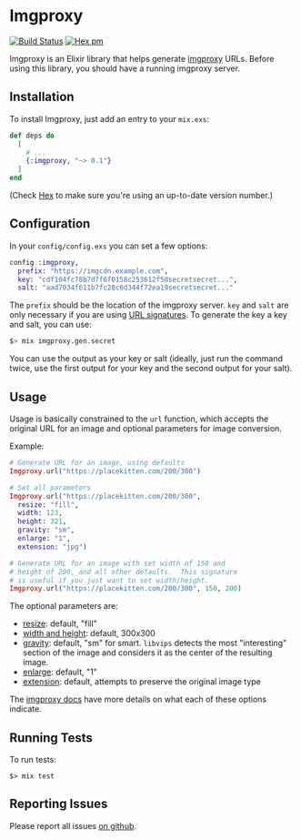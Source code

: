 # Imgproxy
[![Build Status](https://secure.travis-ci.org/bmuller/imgproxy.png?branch=master)](https://travis-ci.org/bmuller/imgproxy)
[![Hex pm](http://img.shields.io/hexpm/v/imgproxy.svg?style=flat)](https://hex.pm/packages/imgproxy)

Imgproxy is an Elixir library that helps generate [imgproxy](https://github.com/DarthSim/imgproxy) URLs.  Before using this library, you should have a running imgproxy server.

## Installation

To install Imgproxy, just add an entry to your `mix.exs`:

``` elixir
def deps do
  [
    # ...
    {:imgproxy, "~> 0.1"}
  ]
end
```

(Check [Hex](https://hex.pm/packages/imgproxy) to make sure you're using an up-to-date version number.)

## Configuration

In your `config/config.exs` you can set a few options:

``` elixir
config :imgproxy,
  prefix: "https://imgcdn.example.com",
  key: "cdf104fc78b7d7f6f0158c253612f5dsecretsecret...",
  salt: "aad7034f611b7fc28c6d344f72ea19secretsecret..."
```

The `prefix` should be the location of the imgproxy server.  `key` and `salt` are only necessary if you are using [URL signatures](https://github.com/DarthSim/imgproxy/blob/master/docs/configuration.md#url-signature).  To generate the key a key and salt, you can use:

``` bash
$> mix imgproxy.gen.secret
```

You can use the output as your key or salt (ideally, just run the command twice, use the first output for your key and the second output for your salt).

## Usage

Usage is basically constrained to the `url` function, which accepts the original URL for an image and optional parameters for image conversion.

Example:

``` elixir
# Generate URL for an image, using defaults
Imgproxy.url("https://placekitten.com/200/300")

# Set all parameters
Imgproxy.url("https://placekitten.com/200/300",
  resize: "fill",
  width: 123,
  height: 321,
  gravity: "sm",
  enlarge: "1",
  extension: "jpg")

# Generate URL for an image with set width of 150 and
# height of 200, and all other defaults.  This signature
# is useful if you just want to set width/height.
Imgproxy.url("https://placekitten.com/200/300", 150, 200)
```

The optional parameters are:

* [resize](https://github.com/DarthSim/imgproxy/blob/master/docs/generating_the_url_basic.md#resizing-types): default, "fill"
* [width and height](https://github.com/DarthSim/imgproxy/blob/master/docs/generating_the_url_basic.md#width-and-height): default, 300x300 
* [gravity](https://github.com/DarthSim/imgproxy/blob/master/docs/generating_the_url_basic.md#gravity): default, "sm" for smart.  `libvips` detects the most "interesting" section of the image and considers it as the center of the resulting image.
* [enlarge](https://github.com/DarthSim/imgproxy/blob/master/docs/generating_the_url_basic.md#enlarge): default, "1"
* [extension](https://github.com/DarthSim/imgproxy/blob/master/docs/generating_the_url_basic.md#extension): default, attempts to preserve the original image type

The [imgproxy docs](https://github.com/DarthSim/imgproxy/blob/master/docs/generating_the_url_basic.md) have more details on what each of these options indicate.

## Running Tests

To run tests:

``` shell
$> mix test
```

## Reporting Issues

Please report all issues [on github](https://github.com/bmuller/imgproxy/issues).
